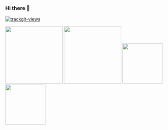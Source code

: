 ### Hi there 👋
<a href="https://trackgit.com">
<img src="https://us-central1-trackgit-analytics.cloudfunctions.net/token/ping/l9sjc99a6uprtzz8vyvl" alt="trackgit-views" />
</a>
<p>
  <img height="180px" src="https://github-readme-stats.vercel.app/api?username=256-daisuki&theme=dark"/>
  <img height="180px" src="https://github-readme-stats.vercel.app/api/top-langs/?username=256-daisuki&layout=compact&theme=dark"/>
  <img height="126px" src="https://github-readme-stats.vercel.app/api/pin/?username=256-daisuki&repo=256server&theme=dark"/>
  <img height="126px" src="https://github-readme-stats.vercel.app/api/pin/?username=256-daisuki&repo=Electron&theme=dark"/>
</p>
